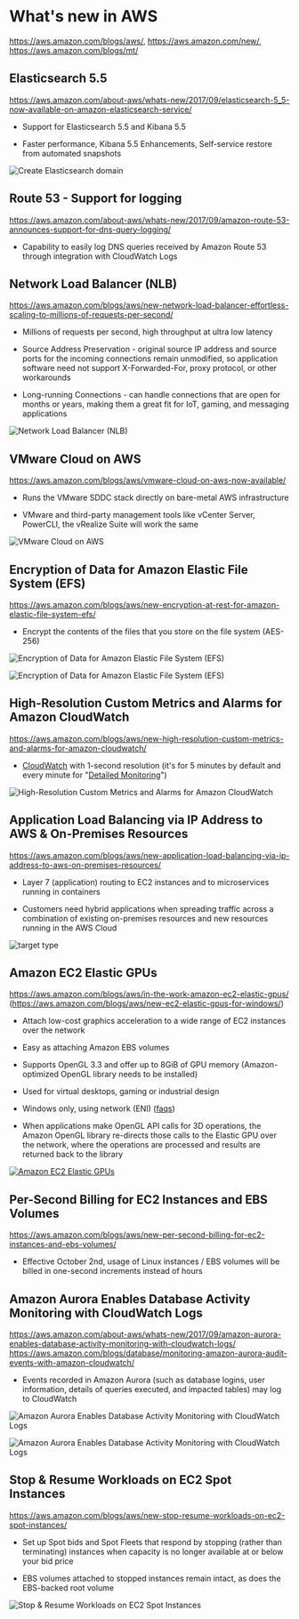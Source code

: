 # What's new in AWS
https://aws.amazon.com/blogs/aws/, https://aws.amazon.com/new/, https://aws.amazon.com/blogs/mt/


## Elasticsearch 5.5
https://aws.amazon.com/about-aws/whats-new/2017/09/elasticsearch-5_5-now-available-on-amazon-elasticsearch-service/

* Support for Elasticsearch 5.5 and Kibana 5.5

* Faster performance, Kibana 5.5 Enhancements, Self-service restore from automated snapshots

![Create Elasticsearch domain](https://raw.githubusercontent.com/awsugcz/awsug.cz/master/static/presentations/2017-09-20/img/Create_Elasticsearch_domain.png "Create Elasticsearch domain")


## Route 53 - Support for logging
https://aws.amazon.com/about-aws/whats-new/2017/09/amazon-route-53-announces-support-for-dns-query-logging/

* Capability to easily log DNS queries received by Amazon Route 53 through integration with CloudWatch Logs


## Network Load Balancer (NLB)
https://aws.amazon.com/blogs/aws/new-network-load-balancer-effortless-scaling-to-millions-of-requests-per-second/

* Millions of requests per second, high throughput at ultra low latency

* Source Address Preservation - original source IP address and source ports for the incoming connections remain unmodified, so application software need not support X-Forwarded-For, proxy protocol, or other workarounds

* Long-running Connections - can handle connections that are open for months or years, making them a great fit for IoT, gaming, and messaging applications

![Network Load Balancer (NLB)](https://media.amazonwebservices.com/blog/2017/nlb_choose_type_2.png "Network Load Balancer (NLB)")


## VMware Cloud on AWS
https://aws.amazon.com/blogs/aws/vmware-cloud-on-aws-now-available/

* Runs the VMware SDDC stack directly on bare-metal AWS infrastructure

* VMware and third-party management tools like vCenter Server, PowerCLI, the vRealize Suite will work the same

![VMware Cloud on AWS](https://media.amazonwebservices.com/blog/2017/vmware_aws_wide_slide_2.png "VMware Cloud on AWS")


## Encryption of Data for Amazon Elastic File System (EFS)
https://aws.amazon.com/blogs/aws/new-encryption-at-rest-for-amazon-elastic-file-system-efs/

* Encrypt the contents of the files that you store on the file system (AES-256)

![Encryption of Data for Amazon Elastic File System (EFS)](https://media.amazonwebservices.com/blog/2017/efs_set_ear_3.png "Encryption of Data for Amazon Elastic File System (EFS)")

![Encryption of Data for Amazon Elastic File System (EFS)](https://media.amazonwebservices.com/blog/2017/efs_fs_stat_3.png "Encryption of Data for Amazon Elastic File System (EFS)")


## High-Resolution Custom Metrics and Alarms for Amazon CloudWatch
https://aws.amazon.com/blogs/aws/new-high-resolution-custom-metrics-and-alarms-for-amazon-cloudwatch/

* [CloudWatch](http://aws.amazon.com/cloudwatch/) with 1-second resolution (it's for 5 minutes by default and every minute for "[Detailed Monitoring](https://aws.amazon.com/blogs/aws/amazon-cloudwatch-basic-monitoring-for-ec2-at-no-charge/)")

![High-Resolution Custom Metrics and Alarms for Amazon CloudWatch](https://media.amazonwebservices.com/blog/2017/cwhr_graph_zoom_1.png "High-Resolution Custom Metrics and Alarms for Amazon CloudWatch")


## Application Load Balancing via IP Address to AWS & On-Premises Resources
https://aws.amazon.com/blogs/aws/new-application-load-balancing-via-ip-address-to-aws-on-premises-resources/

* Layer 7 (application) routing to EC2 instances and to microservices running in containers

* Customers need hybrid applications when spreading traffic across a combination of existing on-premises resources and new resources running in the AWS Cloud

![target type](https://media.amazonwebservices.com/blog/2017/alb_target_type_2.png "target type")


## Amazon EC2 Elastic GPUs
https://aws.amazon.com/blogs/aws/in-the-work-amazon-ec2-elastic-gpus/ (https://aws.amazon.com/blogs/aws/new-ec2-elastic-gpus-for-windows/)

* Attach low-cost graphics acceleration to a wide range of EC2 instances over the network

* Easy as attaching Amazon EBS volumes

* Supports OpenGL 3.3 and offer up to 8GiB of GPU memory (Amazon-optimized OpenGL library needs to be installed)

* Used for virtual desktops, gaming or industrial design

* Windows only, using network (ENI) ([faqs](https://aws.amazon.com/ec2/elastic-gpus/faqs/))

* When applications make OpenGL API calls for 3D operations, the Amazon OpenGL library re-directs those calls to the Elastic GPU over the network, where the operations are processed and results are returned back to the library

[![Amazon EC2 Elastic GPUs](https://img.youtube.com/vi/9EUkuH-pgfs/0.jpg)](https://www.youtube.com/watch?v=9EUkuH-pgfs)

## Per-Second Billing for EC2 Instances and EBS Volumes
https://aws.amazon.com/blogs/aws/new-per-second-billing-for-ec2-instances-and-ebs-volumes/

* Effective October 2nd, usage of Linux instances / EBS volumes will be billed in one-second increments instead of hours

## Amazon Aurora Enables Database Activity Monitoring with CloudWatch Logs
https://aws.amazon.com/about-aws/whats-new/2017/09/amazon-aurora-enables-database-activity-monitoring-with-cloudwatch-logs/
https://aws.amazon.com/blogs/database/monitoring-amazon-aurora-audit-events-with-amazon-cloudwatch/

* Events recorded in Amazon Aurora (such as database logins, user information, details of queries executed, and impacted tables) may log to CloudWatch

![Amazon Aurora Enables Database Activity Monitoring with CloudWatch Logs](https://d2908q01vomqb2.cloudfront.net/887309d048beef83ad3eabf2a79a64a389ab1c9f/2017/09/08/Search-Logs.jpg "Amazon Aurora Enables Database Activity Monitoring with CloudWatch Logs")

![Amazon Aurora Enables Database Activity Monitoring with CloudWatch Logs](https://d2908q01vomqb2.cloudfront.net/887309d048beef83ad3eabf2a79a64a389ab1c9f/2017/09/11/Define-Pattern1.jpg "Amazon Aurora Enables Database Activity Monitoring with CloudWatch Logs")


## Stop & Resume Workloads on EC2 Spot Instances
https://aws.amazon.com/blogs/aws/new-stop-resume-workloads-on-ec2-spot-instances/

* Set up Spot bids and Spot Fleets that respond by stopping (rather than terminating) instances when capacity is no longer available at or below your bid price

* EBS volumes attached to stopped instances remain intact, as does the EBS-backed root volume

![Stop & Resume Workloads on EC2 Spot Instances](https://media.amazonwebservices.com/blog/2017/spot_set_stop_1.png "Stop & Resume Workloads on EC2 Spot Instances")
